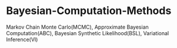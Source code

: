 # Bayesian-Computation-Methods
Markov Chain Monte Carlo(MCMC), Approximate Bayesian Computation(ABC), Bayesian Synthetic Likelihood(BSL), Variational Inference(VI)
